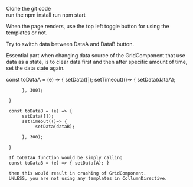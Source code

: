 Clone the git code  
run the npm install
run npm start

When the page renders, use the top left toggle button for using the templates or not.

Try to switch data between DataA and DataB button. 

Essential part when changing data source of the GridComponent that use data as a state, is to clear data first and then after specific amount of time, set the data state again.

   const toDataA = (e) => {
          setData([]);
          setTimeout(()=> {
               setData(dataA);        

          }, 300);
          
     }

     const toDataB = (e) => {
          setData([]);
          setTimeout(()=> {
               setData(dataB);        

          }, 300);
          
     }

     If toDataA function would be simply calling 
     const toDataB = (e) => { setData(A); }

     then this would result in crashing of GridComponent.
     UNLESS, you are not using any templates in CollumnDirective.
